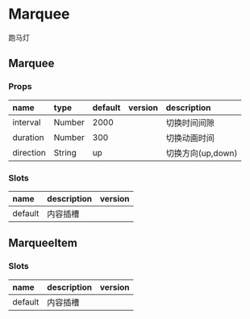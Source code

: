 # Marquee
跑马灯

## Marquee

### Props

|name	|type	|default	|version	|description|
|:--- |:--- |:---     |:---     |:---       |
|interval	|Number	|2000	|	      |切换时间间隙|
|duration	|Number	|300  |	      |切换动画时间|
|direction|String	|up		|       |切换方向(up,down)|

### Slots

|name	|description	|version|
|:--- |:---         |:---   |
|default	|内容插槽	 |       |

## MarqueeItem

### Slots

|name	|description	|version|
|:--- |:---         |:---   |
|default|	内容插槽||	
